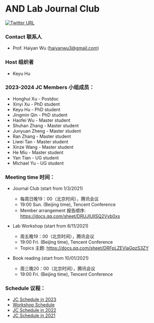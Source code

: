 # AND Lab Journal Club

[![Twitter URL](https://img.shields.io/twitter/url?label=%40ANDlab3&style=social&url=https%3A%2F%2Ftwitter.com%2Flizhn7)](https://twitter.com/ANDlab3)



### Contact 联系人

- Prof. Haiyan Wu (haiyanwu3@gmail.com)

### Host 组织者

- Keyu Hu

### 2023-2024 JC Members 小组成员：


- Honghui Xu - Postdoc
- Xinyi Xu - PhD student
- Keyu Hu - PhD student
- Jingmin Qin - PhD student
- Haofei Wu - Master student
- Shuhan Zhang - Master student
- Junyuan Zheng - Master student
- Ran Zhang - Master student
- Liwei Tan - Master student
- Xinze Wang - Master student
- He Miu - Master student
- Yan Tian - UG student
- Michael Yu - UG student

### Meeting time 时间：

- Journal Club (start from 1/3/2021)
    - 每周日晚19：00（北京时间），腾讯会议
    - 19:00 Sun. (Beijing time), Tencent Conference
    - Member arrangement 报告顺序: https://docs.qq.com/sheet/DRUJlUllSQ2Vyb0xs

- Lab Workshop (start from 6/11/2021)
    - 周五晚19：00（北京时间），腾讯会议
    - 19:00 Fri. (Beijing time), Tencent Conference
    - Topics 主题: https://docs.qq.com/sheet/DRFpLZEVlaGpzS3ZY

- Book reading (start from 10/01/2021)<br>
    - 周三晚20：00（北京时间），腾讯会议<br>
    - 19:00 Fri. (Beijing time), Tencent Conference

### Schedule 议程：

- [JC Schedule in 2023](JC_2023.md)
- [Workshop Schedule](Workshop.md)
- [JC Schedule in 2022](JC_2022.md)
- [JC Schedule in 2021](JC_2021.md)
